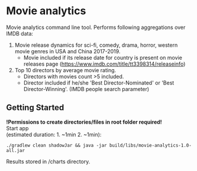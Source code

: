 # Movie analytics

Movie analytics command line tool. Performs following aggregations over IMDB data:

1. Movie release dynamics for sci-fi, comedy, drama, horror, western movie genres
    in USA and China 2017-2019. 
    - Movie included if its release date for country is present on movie releases page 
    (https://www.imdb.com/title/tt3398314/releaseinfo)
2. Top 10 directors by average movie rating.
   - Directors with movies count >5 included.
   - Director included if he/she 'Best Director-Nominated' or 'Best Director-Winning'. (IMDB people search parameter)

## Getting Started
**!Permissions to create directories/files in root folder required!** \
Start app \
(estimated duration: 1. ~1min 2. ~1min):

`./gradlew clean shadowJar && java -jar build/libs/movie-analytics-1.0-all.jar`  

Results stored in /charts directory.
